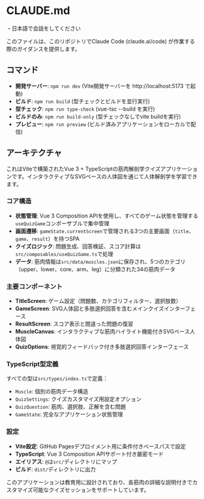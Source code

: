 # CLAUDE.md

・日本語で会話をしてください

このファイルは、このリポジトリでClaude Code (claude.ai/code) が作業する際のガイダンスを提供します。

## コマンド

- **開発サーバー**: `npm run dev` (Vite開発サーバーを http://localhost:5173 で起動)
- **ビルド**: `npm run build` (型チェックとビルドを並行実行)
- **型チェック**: `npm run type-check` (vue-tsc --build を実行)
- **ビルドのみ**: `npm run build-only` (型チェックなしでvite buildを実行)
- **プレビュー**: `npm run preview` (ビルド済みアプリケーションをローカルで配信)

## アーキテクチャ

これはViteで構築されたVue 3 + TypeScriptの筋肉解剖学クイズアプリケーションです。インタラクティブなSVGベースの人体図を通じて人体解剖学を学習できます。

### コア構造

- **状態管理**: Vue 3 Composition APIを使用し、すべてのゲーム状態を管理する`useQuizGame`コンポーザブルで集中管理
- **画面遷移**: `gameState.currentScreen`で管理される3つの主要画面（`title`、`game`、`result`）を持つSPA
- **クイズロジック**: 問題生成、回答検証、スコア計算は`src/composables/useQuizGame.ts`で処理
- **データ**: 筋肉情報は`src/data/muscles.json`に保存され、5つのカテゴリ（upper、lower、core、arm、leg）に分類された34の筋肉データ

### 主要コンポーネント

- **TitleScreen**: ゲーム設定（問題数、カテゴリフィルター、選択肢数）
- **GameScreen**: SVG人体図と多肢選択回答を含むメインクイズインターフェース
- **ResultScreen**: スコア表示と間違った問題の復習
- **MuscleCanvas**: インタラクティブな筋肉ハイライト機能付きSVGベース人体図
- **QuizOptions**: 視覚的フィードバック付き多肢選択回答インターフェース

### TypeScript型定義

すべての型は`src/types/index.ts`で定義：
- `Muscle`: 個別の筋肉データ構造
- `QuizSettings`: クイズカスタマイズ用設定オプション
- `QuizQuestion`: 筋肉、選択肢、正解を含む問題
- `GameState`: 完全なアプリケーション状態管理

### 設定

- **Vite設定**: GitHub Pagesデプロイメント用に条件付きベースパスで設定
- **TypeScript**: Vue 3 Composition APIサポート付き厳密モード
- **エイリアス**: `@`は`src/`ディレクトリにマップ
- **ビルド**: `dist/`ディレクトリに出力

このアプリケーションは教育用に設計されており、各筋肉の詳細な説明付きでカスタマイズ可能なクイズセッションをサポートしています。